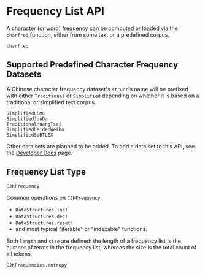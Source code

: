 # Frequency List API

A character (or word) frequency can be computed or loaded via the `charfreq` function, 
either from some text or a predefined corpus.

```@docs
charfreq
```

## Supported Predefined Character Frequency Datasets

A Chinese character frequency dataset's `struct`'s name will be prefixed with either `Traditional` or `Simplified` depending on whether it is based on a traditional or simplified text corpus.

```@docs
SimplifiedLCMC
SimplifiedJunDa
TraditionalHuangTsai
SimplifiedLeidenWeibo
SimplifiedSUBTLEX
```

Other data sets are planned to be added. To add a data set to this API, see the [Developer Docs](@ref) page.

## Frequency List Type

```@docs
CJKFrequency
```

Common operations on `CJKFrequency`:

- `DataStructures.inc!`
- `DataStructures.dec!`
- `DataStructures.reset!`
- and most typical "iterable" or "indexable" functions.

Both `length` and `size` are defined: the length of a frequency list is the number of terms in the frequency list, whereas the size is the total count of all tokens.

```@docs
CJKFrequencies.entropy
```
